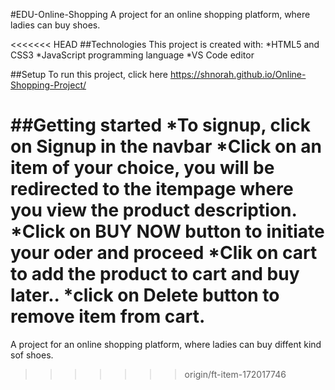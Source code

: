 #EDU-Online-Shopping
A project for an online shopping platform, where ladies can buy shoes.

<<<<<<< HEAD
##Technologies
This project is created with:
*HTML5 and CSS3
*JavaScript programming language
*VS Code editor

##Setup
To run this project, click here https://shnorah.github.io/Online-Shopping-Project/

##Getting started
*To signup, click on Signup in the navbar
*Click on an item of your choice, you will be redirected to the itempage where you view the product description.
*Click on BUY NOW button to initiate your oder and proceed
*Clik on cart to add the product to cart and buy later..
*click on Delete button to remove item from cart.
=======
A project for an online shopping platform, where ladies can buy diffent kind sof shoes.
>>>>>>> origin/ft-item-172017746

